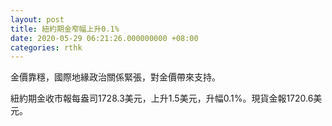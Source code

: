 ```yaml
---
layout: post
title: 紐約期金窄幅上升0.1%
date: 2020-05-29 06:21:26.000000000 +08:00
categories: rthk
---
```


金價靠穩，國際地緣政治關係緊張，對金價帶來支持。

紐約期金收市報每盎司1728.3美元，上升1.5美元，升幅0.1%。現貨金報1720.6美元。
